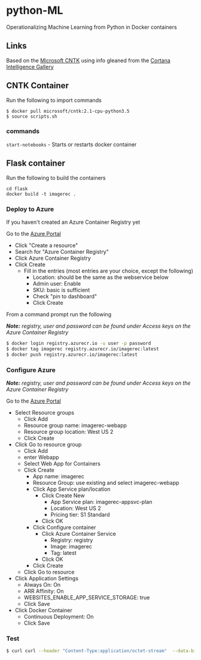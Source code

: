 # python-ML

Operationalizing Machine Learning from Python in Docker containers

## Links

Based on the [Microsoft CNTK](https://docs.microsoft.com/en-us/cognitive-toolkit/) using info gleaned from the [Cortana Intelligence Gallery](https://gallery.cortanaintelligence.com/)

## CNTK Container
Run the following to import commands

```
$ docker pull microsoft/cntk:2.1-cpu-python3.5
$ source scripts.sh
```

### commands

```start-notebooks``` - Starts or restarts docker container

## Flask container

Run the following to build the containers

```
cd flask
docker build -t imagerec .
```

### Deploy to Azure

If you haven't created an Azure Container Registry yet

Go to the [Azure Portal](http://portal.azure.com)
- Click "Create a resource"
- Search for "Azure Container Registry"
- Click Azure Container Registry
- Click Create
  - Fill in the entries (most entries are your choice, except the following)
    - Location: should be the same as the webservice below
    - Admin user: Enable
    - SKU: basic is sufficient
    - Check "pin to dashboard"
    - Click Create

From a command prompt run the following

_**Note:** registry, user and password can be found under Access keys on the Azure Container Registry_

```bash
$ docker login registry.azurecr.io -u user -p password
$ docker tag imagerec registry.azurecr.io/imagerec:latest
$ docker push registry.azurecr.io/imagerec:latest
```

### Configure Azure

_**Note:** registry, user and password can be found under Access keys on the Azure Container Registry_

Go to the [Azure Portal](http://portal.azure.com)
- Select Resource groups
  - Click Add
  - Resource group name: imagerec-webapp
  - Resource group location: West US 2
  - Click Create
- Click Go to resource group
  - Click Add
  - enter Webapp
  - Select Web App for Containers
  - Click Create
    - App name: imagerec
    - Resource Group: use existing and select imagerec-webapp
    - Click App Service plan/location
      - Click Create New
        - App Service plan: imagerec-appsvc-plan
        - Location: West US 2
        - Pricing tier: S1 Standard
      - Click OK
    - Click Configure container
      - Click Azure Container Service
        - Registry: registry
        - Image: imagerec
        - Tag: latest
      - Click OK
    - Click Create
  - Click Go to resource
- Click Application Settings
  - Always On: On
  - ARR Affinity: On
  - WEBSITES_ENABLE_APP_SERVICE_STORAGE: true
  - Click Save
- Click Docker Container
  - Continuous Deployment: On
  - Click Save

### Test

```bash
$ curl curl --header "Content-Type:application/octet-stream"  --data-binary @Mike.jpg http://imagerec.azurewebsites.net
```
